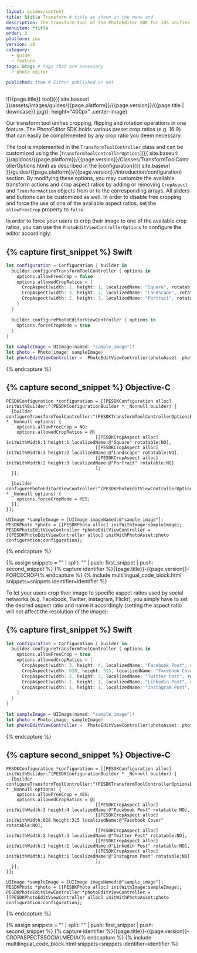 ```yaml
---
layout: guides/content
title: &title Transform # title as shown in the menu and
description: The transform tool of the PhotoEditor SDK for iOS unifies cropping, flipping and rotation operations. Learn how to add custom crop ratios to the library.
menuitem: *title
order: 3
platform: ios
version: v8
category:
  - guide
  - feature
tags: &tags # tags that are necessary
  - photo editor

published: true # Either published or not
---
```


![{{page.title}} tool]({{ site.baseurl }}/assets/images/guides/{{page.platform}}/{{page.version}}/{{page.title | downcase}}.jpg){: height="400px" .center-image}


Our transform tool unifies cropping, flipping and rotation operations in one feature. The PhotoEditor SDK holds various preset crop ratios (e.g. 16:9) that can easily be complemented by any crop ratio you deem necessary.

The tool is implemented in the `TransformToolController` class and can be customized using the [`TransformToolControllerOptions`]({{ site.baseurl }}/apidocs/{{page.platform}}/{{page.version}}/Classes/TransformToolControllerOptions.html) as described in the [configuration]({{ site.baseurl }}/guides/{{page.platform}}/{{page.version}}/introduction/configuration) section. By modifying these options, you may customize the available transform actions and crop aspect ratios by adding or removing `CropAspect` and `TransformAction` objects from or to the corresponding arrays. All sliders and buttons can be customized as well. In order to disable free cropping and force the use of one of the available aspect ratios, set the `allowFreeCrop` property to `false`.


In order to force your users to crop their image to one of the available crop ratios, you can use the `PhotoEditViewControllerOptions` to configure the editor accordingly:

{% capture first_snippet %}
Swift
---
```swift
let configuration = Configuration { builder in
  builder.configureTransformToolController { options in
    options.allowFreeCrop = false
    options.allowedCropRatios = [
      CropAspect(width: 1, height: 1, localizedName: "Square", rotatable: false),
      CropAspect(width: 3, height: 2, localizedName: "Landscape", rotatable: false),
      CropAspect(width: 2, height: 3, localizedName: "Portrait", rotatable: false),
    ]
  }

  builder.configurePhotoEditorViewController { options in
    options.forceCropMode = true
  }
}

let sampleImage = UIImage(named: "sample_image")!
let photo = Photo(image: sampleImage)
let photoEditViewController =  PhotoEditViewController(photoAsset: photo, configuration: configuration)
```
{% endcapture %}

{% capture second_snippet %}
Objective-C
---
```objc
PESDKConfiguration *configuration = [[PESDKConfiguration alloc] initWithBuilder:^(PESDKConfigurationBuilder * _Nonnull builder) {
  [builder configureTransformToolController:^(PESDKTransformToolControllerOptionsBuilder * _Nonnull options) {
    options.allowFreeCrop = NO;
    options.allowedCropRatios = @[
                                  [[PESDKCropAspect alloc] initWithWidth:1 height:1 localizedName:@"Square" rotatable:NO],
                                  [[PESDKCropAspect alloc] initWithWidth:3 height:2 localizedName:@"Landscape" rotatable:NO],
                                  [[PESDKCropAspect alloc] initWithWidth:2 height:3 localizedName:@"Portrait" rotatable:NO]
                                  ];
  }];

  [builder configurePhotoEditorViewController:^(PESDKPhotoEditViewControllerOptionsBuilder * _Nonnull options) {
    options.forceCropMode = YES;
  }];
}];

UIImage *sampleImage = [UIImage imageNamed:@"sample_image"];
PESDKPhoto *photo = [[PESDKPhoto alloc] initWithImage:sampleImage];
PESDKPhotoEditViewController *photoEditViewController = [[PESDKPhotoEditViewController alloc] initWithPhotoAsset:photo configuration:configuration];
```
{% endcapture %}

{% assign snippets = "" | split: "" | push: first_snippet | push: second_snippet %}
{% capture identifier %}{{page.title}}-{{page.version}}-FORCECROP{% endcapture %}
{% include multilingual_code_block.html snippets=snippets identifier=identifier %}


To let your users crop their image to specific aspect ratios used by social networks (e.g. Facebook, Twitter, Instagram, Flickr), you simply have to set the desired aspect ratio and name it accordingly (setting the aspect ratio will not affect the resolution of the image):

{% capture first_snippet %}
Swift
---
```swift
let configuration = Configuration { builder in
  builder.configureTransformToolController { options in
    options.allowFreeCrop = true
    options.allowedCropRatios = [
      CropAspect(width: 3, height: 4, localizedName: "Facebook Post", rotatable: false),
      CropAspect(width: 828, height: 315, localizedName: "Facebook Cover", rotatable: false),
      CropAspect(width: 2, height: 3, localizedName: "Twitter Post", rotatable: false),
      CropAspect(width: 1, height: 1, localizedName: "Linkedin Post", rotatable: false),
      CropAspect(width: 1, height: 1, localizedName: "Instagram Post", rotatable: false),
    ]
  }
}

let sampleImage = UIImage(named: "sample_image")!
let photo = Photo(image: sampleImage)
let photoEditViewController =  PhotoEditViewController(photoAsset: photo, configuration: configuration)
```
{% endcapture %}

{% capture second_snippet %}
Objective-C
---
```objc
PESDKConfiguration *configuration = [[PESDKConfiguration alloc] initWithBuilder:^(PESDKConfigurationBuilder * _Nonnull builder) {
  [builder configureTransformToolController:^(PESDKTransformToolControllerOptionsBuilder * _Nonnull options) {
    options.allowFreeCrop = YES;
    options.allowedCropRatios = @[
                                  [[PESDKCropAspect alloc] initWithWidth:3 height:4 localizedName:@"Facebook Post" rotatable:NO],
                                  [[PESDKCropAspect alloc] initWithWidth:828 height:315 localizedName:@"Facebook Cover" rotatable:NO],
                                  [[PESDKCropAspect alloc] initWithWidth:2 height:3 localizedName:@"Twitter Post" rotatable:NO],
                                  [[PESDKCropAspect alloc] initWithWidth:1 height:1 localizedName:@"Linkedin Post" rotatable:NO],
                                  [[PESDKCropAspect alloc] initWithWidth:1 height:1 localizedName:@"Instagram Post" rotatable:NO]
                                  ];
  }];
}];

UIImage *sampleImage = [UIImage imageNamed:@"sample_image"];
PESDKPhoto *photo = [[PESDKPhoto alloc] initWithImage:sampleImage];
PESDKPhotoEditViewController *photoEditViewController = [[PESDKPhotoEditViewController alloc] initWithPhotoAsset:photo configuration:configuration];
```
{% endcapture %}

{% assign snippets = "" | split: "" | push: first_snippet | push: second_snippet %}
{% capture identifier %}{{page.title}}-{{page.version}}-CROPASPECTSSOCIALMEDIA{% endcapture %}
{% include multilingual_code_block.html snippets=snippets identifier=identifier %}
